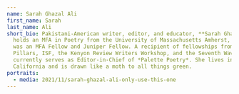 ```yaml
---
name: Sarah Ghazal Ali
first_name: Sarah
last_name: Ali
short_bio: Pakistani-American writer, editor, and educator, **Sarah Ghazal Ali**
  holds an MFA in Poetry from the University of Massachusetts Amherst, where she
  was an MFA Fellow and Juniper Fellow. A recipient of fellowships from Five
  Pillars, ISF, the Kenyon Review Writers Workshop, and the Seventh Wave, Sarah
  currently serves as Editor-in-Chief of *Palette Poetry*. She lives in
  California and is drawn like a moth to all things green.
portraits:
  - media: 2021/11/sarah-ghazal-ali-only-use-this-one
---
```


